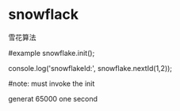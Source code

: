 # snowflack
雪花算法


#example
snowflake.init();

console.log('snowflakeId:', snowflake.nextId(1,2));


#note: must invoke the init


generat 65000 one second